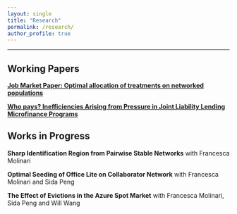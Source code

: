 ```yaml
---
layout: single
title: "Research"
permalink: /research/
author_profile: true
---
```

---
## Working Papers

**[Job Market Paper: Optimal allocation of treatments on networked populations](https://AbhiAnanthEcon.github.io/files/MH_JMP.pdf)** 

**[Who pays? Inefficiencies Arising from Pressure in Joint Liability Lending Microfinance Programs](https://AbhiAnanthEcon.github.io/files/MH_JMP.pdf)**

## Works in Progress

**Sharp Identification Region from Pairwise Stable Networks** with Francesca Molinari

**Optimal Seeding of Office Lite on Collaborator Network** with Francesca Molinari and Sida Peng

**The Effect of Evictions in the Azure Spot Market** with Francesca Molinari, Sida Peng and Will Wang
